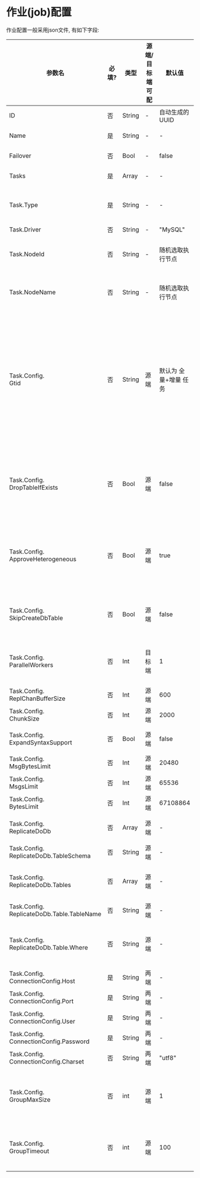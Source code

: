 # 作业(job)配置

作业配置一般采用json文件, 有如下字段:

| 参数名 | 必填? | 类型 | 源端/目标端 可配 | 默认值 | 说明 |
| ------------- | ------------- | ------------- | ------------- | ------------- | ------------- | 
| ID | 否 | String | - | 自动生成的UUID | 作业ID. 若不指定, 则自动生成UUID |
| Name | 是 | String | - | - | 作业名. 助记用, 可重复. |
| Failover | 否 | Bool | - | false | 是否允许故障时进行作业转移 |
| Tasks | 是 | Array | - | - | 作业中的任务集合. 元素类型为Task |
| Task.Type | 是 | String | - | - | 任务的类型. 可取值: Src (从源数据库抽取) / Dest (向目标数据库回放) |
| Task.Driver | 否 | String | - | "MySQL" | 数据库的类型 |
| Task.NodeId | 否 | String | - | 随机选取执行节点 | 任务的执行节点的节点ID (可通过 `GET /nodes` 获取). 若不指定则随机选取 |
| Task.NodeName | 否 | String | - | 随机选取执行节点 | 任务的执行节点的节点名 (可通过 `GET /nodes` 获取). 若不指定则随机选取 |
| Task.Config.<br/>Gtid | 否 | String | 源端 | 默认为 全量+增量 任务 | MySQL的GTID点位, 可取值: <br/> 1. 默认为空, 则为 <全量+增量> 复制任务 <br/> 2. 正确的GTID, 则从指定的GTID的下一个事务开始增量复制 <br/> 3. 若配置不存在的GTID, 且SID是源端MySQL, 则报错 <br/> 4. 若配置不存在的GTID, 且SID不是源端MySQL, 则增量从源端复制所有事务 |
| Task.Config.<br/>DropTableIfExists | 否 | Bool | 源端 | false | 全量复制时, 在目标端删除参与复制的表, 之后由dtle自动创建表结构 (相关参数: `SkipCreateDbTable`). 如果开启此选项, 目标端数据库用户需要有相应表的`DROP`权限. |
| Task.Config.<br/>ApproveHeterogeneous | 否 | Bool | 源端 | true | 增量复制时, 是否将数据转为SQL执行. 以下场景需设置为`true`: <br/> 1. 目标端不是MySQL <br/> 2. 目标MySQL没有super权限 |
| Task.Config.<br/>SkipCreateDbTable | 否 | Bool | 源端 | false | 不为目标库创建复制库和复制表. 如果关闭此选项, 目标端数据库用户需要有相应表的`CREATE`权限. |
| Task.Config.<br/>ParallelWorkers | 否 | Int | 目标端 | 1 | 回放端的并发数. 当值大于1, 且源端MySQL支持 [MTS](https://dev.mysql.com/doc/refman/5.7/en/replication-options-slave.html#sysvar_slave_parallel_workers)时, 目标端会进行并行回放 |
| Task.Config.<br/>ReplChanBufferSize | 否 | Int | 源端 | 600 | 复制任务缓存的大小, 单位为事务数 | 
| Task.Config.<br/>ChunkSize | 否 | Int | 源端 | 2000 | 全量复制时, 每次读取-传输-写入的行数 | 
| Task.Config.<br/>ExpandSyntaxSupport | 否 | Bool | 源端 | false | 支持复制 用户权限/存储过程DDL/函数DDL | 
| Task.Config.<br/>MsgBytesLimit | 否 | Int | 源端 | 20480 | 单个消息大小限制，单位是字节 | 
| Task.Config.<br/>MsgsLimit | 否 | Int | 源端 | 65536 | 消息数量限制 | 
| Task.Config.<br/>BytesLimit | 否 | Int | 源端 | 67108864 | 消息大小限制 | 
| Task.Config.<br/>ReplicateDoDb | 否 | Array | 源端 | - | 如为空, 则复制整个数据库实例. 可填写多值. | 
| Task.Config.<br/>ReplicateDoDb.TableSchema | 否 | String | 源端 | - | 数据库名 | 
| Task.Config.<br/>ReplicateDoDb.Tables | 否 | Array | 源端 | - | 可配置多张表, 类型为Table. 若不配置, 则复制指定数据库中的所有表 | 
| Task.Config.<br/>ReplicateDoDb.Table.TableName | 否 | String | 源端 | - | 表名 | 
| Task.Config.<br/>ReplicateDoDb.Table.Where | 否 | String | 源端 | - | 只复制满足该条件的数据行. 语法为SQL表达式, 返回值应为布尔值. 可以引用表中的列名. | 
| Task.Config.<br/>ConnectionConfig.Host | 是 | String | 两端 | - | 数据源地址 | 
| Task.Config.<br/>ConnectionConfig.Port | 是 | String | 两端 | - | 数据源端口 | 
| Task.Config.<br/>ConnectionConfig.User | 是 | String | 两端 | - | 数据源用户名 | 
| Task.Config.<br/>ConnectionConfig.Password | 是 | String | 两端 | - | 数据源密码 | 
| Task.Config.<br/>ConnectionConfig.Charset | 否 | String | 两端 | "utf8" | 数据源的字符集 | 
| Task.Config.<br/>GroupMaxSize | 否 | int | 源端 | 1 | 源端发送数据时, 等待数据包达到一定大小(`GroupMaxSize`字节)后发送该包. 单位为字节. 默认值1表示即刻发送数据 | 
| Task.Config.<br/>GroupTimeout | 否 | int | 源端 | 100 | 源端发送数据时, 等待数据包达到超时时间(`GroupTimeout`毫秒)发送该包. 单位为毫秒. | 
